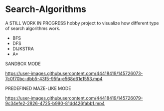 # Search-Algorithms
A STILL WORK IN PROGRESS hobby project to visualize how different type of search algorithms work.
* BFS
* DFS
* DIJKSTRA
* A*

SANDBOX MODE

https://user-images.githubusercontent.com/44418419/145726073-7c0f70bc-dbb5-43f5-95fa-e568d61e1553.mp4


PREDEFINED MAZE-LIKE MODE

https://user-images.githubusercontent.com/44418419/145726079-9c34efe2-2826-4725-b990-81dd426fabb1.mp4

